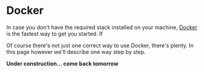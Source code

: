 # Docker

In case you don't have the required stack installed on your machine, [Docker](https://docker.com/) is the fastest way to get you started. If 

Of course there's not just one correct way to use Docker, there's plenty. In this page however we'll describe one way step by step.

<!-- ## Image

First, pull the jesse image:
```
docker pull sullyfischer/jesse-ai:python38
```

Now let's 
```
# run it for the first time
docker run -it --name jesse salehmir/jesse:python38 /bin/bash
# to reattach to created container 
docker restart jesse && docker exec -it jesse bash
# start Redis and PostgreSQL
sudo service postgresql start && sudo service redis-server start
``` -->



**Under construction... come back tomorrow**